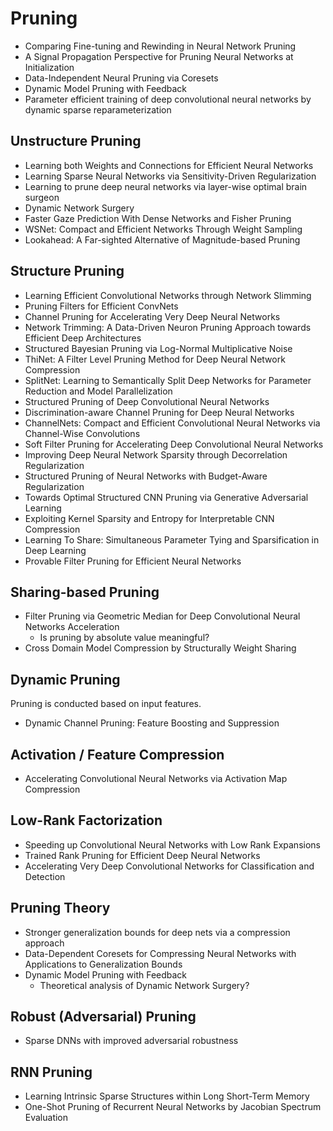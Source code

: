 # Pruning

- Comparing Fine-tuning and Rewinding in Neural Network Pruning
- A Signal Propagation Perspective for Pruning Neural Networks at Initialization 
- Data-Independent Neural Pruning via Coresets 
- Dynamic Model Pruning with Feedback 
- Parameter efficient training of deep convolutional neural networks by dynamic sparse reparameterization

## Unstructure Pruning

- Learning both Weights and Connections for Efficient Neural Networks
- Learning Sparse Neural Networks via Sensitivity-Driven Regularization
- Learning to prune deep neural networks via layer-wise optimal brain surgeon
- Dynamic Network Surgery
- Faster Gaze Prediction With Dense Networks and Fisher Pruning
- WSNet: Compact and Efficient Networks Through Weight Sampling
- Lookahead: A Far-sighted Alternative of Magnitude-based Pruning

## Structure Pruning

- Learning Efficient Convolutional Networks through Network Slimming
- Pruning Filters for Efficient ConvNets
- Channel Pruning for Accelerating Very Deep Neural Networks
- Network Trimming: A Data-Driven Neuron Pruning Approach towards Efficient Deep Architectures
- Structured Bayesian Pruning via Log-Normal Multiplicative Noise
- ThiNet: A Filter Level Pruning Method for Deep Neural Network Compression
- SplitNet: Learning to Semantically Split Deep Networks for Parameter Reduction and Model Parallelization
- Structured Pruning of Deep Convolutional Neural Networks
- Discrimination-aware Channel Pruning for Deep Neural Networks
- ChannelNets: Compact and Efficient Convolutional Neural Networks via Channel-Wise Convolutions
- Soft Filter Pruning for Accelerating Deep Convolutional Neural Networks
- Improving Deep Neural Network Sparsity through Decorrelation Regularization
- Structured Pruning of Neural Networks with Budget-Aware Regularization
- Towards Optimal Structured CNN Pruning via Generative Adversarial Learning
- Exploiting Kernel Sparsity and Entropy for Interpretable CNN Compression
- Learning To Share: Simultaneous Parameter Tying and Sparsification in Deep Learning
- Provable Filter Pruning for Efficient Neural Networks 

## Sharing-based Pruning
- Filter Pruning via Geometric Median for Deep Convolutional Neural Networks Acceleration
  - Is pruning by absolute value meaningful?
- Cross Domain Model Compression by Structurally Weight Sharing


## Dynamic Pruning

Pruning is conducted based on input features.

- Dynamic Channel Pruning: Feature Boosting and Suppression

## Activation / Feature Compression

- Accelerating Convolutional Neural Networks via Activation Map Compression

## Low-Rank Factorization
- Speeding up Convolutional Neural Networks with Low Rank Expansions
- Trained Rank Pruning for Efficient Deep Neural Networks
- Accelerating Very Deep Convolutional Networks for Classification and Detection

## Pruning Theory

- Stronger generalization bounds for deep nets via a compression approach
- Data-Dependent Coresets for Compressing Neural Networks with Applications to Generalization Bounds
- Dynamic Model Pruning with Feedback 
	+ Theoretical analysis of Dynamic Network Surgery?

## Robust (Adversarial) Pruning
- Sparse DNNs with improved adversarial robustness

## RNN Pruning
- Learning Intrinsic Sparse Structures within Long Short-Term Memory
- One-Shot Pruning of Recurrent Neural Networks by Jacobian Spectrum Evaluation 